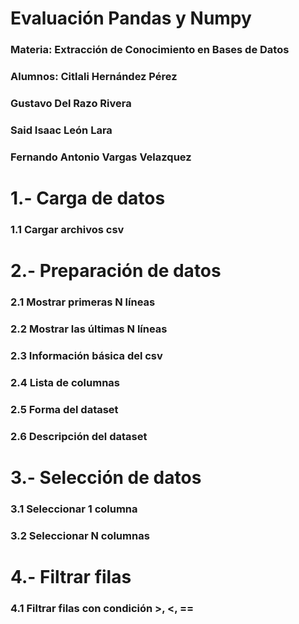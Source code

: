 # Evaluación Pandas y Numpy
### Materia: Extracción de Conocimiento en Bases de Datos
### Alumnos: Citlali Hernández Pérez
### Gustavo Del Razo Rivera
### Said Isaac León Lara
### Fernando Antonio Vargas Velazquez

# 1.- Carga de datos
### 1.1 Cargar archivos csv

# 2.- Preparación de datos
### 2.1 Mostrar primeras N líneas
### 2.2 Mostrar las últimas N líneas
### 2.3 Información básica del csv
### 2.4 Lista de columnas
### 2.5 Forma del dataset
### 2.6 Descripción del dataset

# 3.- Selección de datos
### 3.1 Seleccionar 1 columna
### 3.2 Seleccionar N columnas

# 4.- Filtrar filas
### 4.1 Filtrar filas con condición >, <, ==
